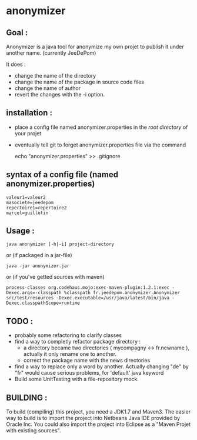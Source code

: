 anonymizer
==========

Goal :
------

Anonymizer is a java tool for anonymize my own projet to publish it under another name. (currently JeeDePom)

It does : 
- change the name of the directory
- change the name of the package in source code files
- change the name of author
- revert the changes with the -i option.


installation :
--------------

- place a config file named anonymizer.properties in the *root directory* of your projet
- eventually tell git to forget anonymizer.properties file via the command 

	echo "anonymizer.properties" >> .gitignore


syntax of a config file (named anonymizer.properties)
-----------------------

	valeur1=valeur2
	masociete=jeedepom
	repertoire1=repertoire2
	marcel=guillotin

Usage :
-------

    java anonymizer [-h|-i] project-directory

or (if packaged in a jar-file)
 
    java -jar anonymizer.jar

or (if you've getted sources with maven)

    process-classes org.codehaus.mojo:exec-maven-plugin:1.2.1:exec -Dexec.args=-classpath %classpath fr.jeedepom.anonymizer.Anonymizer  src/test/resources -Dexec.executable=/usr/java/latest/bin/java -Dexec.classpathScope=runtime


TODO :
------
- probably some refactoring to clarify classes
- find a way to completly refactor package directory : 
    * a directory became two directories ( mycompagny <-> fr.newname ), actually it only rename one to another.
    * correct the package name with the news directories
- find a way to replace only a word by another. Actually changing "de" by "fr" would cause serious problems, for 'default' java keyword
- Build some UnitTesting with a file-repository mock.

BUILDING :
----------
To build (compiling) this project, you need a JDK1.7 and Maven3.
The easier way to build is to import the project into Netbeans Java IDE provided by Oracle Inc.
You could also import the project into Eclipse as a "Maven Projet with existing sources". 